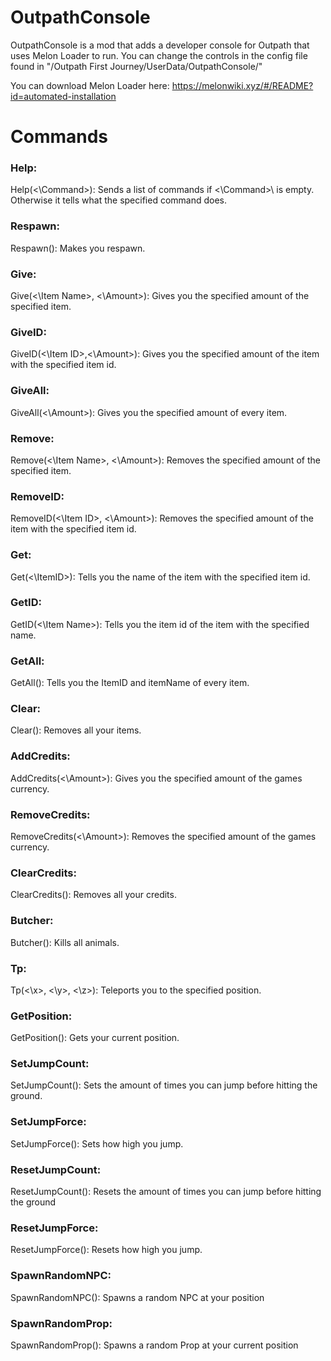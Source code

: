# OutpathConsole
OutpathConsole is a mod that adds a developer console for Outpath that uses Melon Loader to run.
You can change the controls in the config file found in "/Outpath First Journey/UserData/OutpathConsole/"

You can download Melon Loader here: https://melonwiki.xyz/#/README?id=automated-installation

# Commands
### Help:
  Help(<\Command>\): Sends a list of commands if <\Command>\ is empty. Otherwise it tells what the specified command does.
### Respawn:
  Respawn(): Makes you respawn.
### Give:
  Give(<\Item Name>\, <\Amount>\): Gives you the specified amount of the specified item.
### GiveID:
  GiveID(<\Item ID>\,<\Amount>\): Gives you the specified amount of the item with the specified item id.
### GiveAll:
  GiveAll(<\Amount>\): Gives you the specified amount of every item.
### Remove:
  Remove(<\Item Name>\, <\Amount>\): Removes the specified amount of the specified item.
### RemoveID:
   RemoveID(<\Item ID>\, <\Amount>\): Removes the specified amount of the item with the specified item id.
### Get:
  Get(<\ItemID>\): Tells you the name of the item with the specified item id.
### GetID:
  GetID(<\Item Name>\): Tells you the item id of the item with the specified name.
### GetAll:
  GetAll(): Tells you the ItemID and itemName of every item.
### Clear:
  Clear(): Removes all your items.
### AddCredits:
  AddCredits(<\Amount>\): Gives you the specified amount of the games currency.
### RemoveCredits:
  RemoveCredits(<\Amount>\): Removes the specified amount of the games currency.
### ClearCredits:
  ClearCredits(): Removes all your credits.
### Butcher:
  Butcher(): Kills all animals.
### Tp:
  Tp(<\x>\, <\y>\, <\z>\): Teleports you to the specified position.
### GetPosition:
  GetPosition(): Gets your current position.
### SetJumpCount:
  SetJumpCount(): Sets the amount of times you can jump before hitting the ground.
### SetJumpForce:
  SetJumpForce(): Sets how high you jump.
### ResetJumpCount:
  ResetJumpCount(): Resets the amount of times you can jump before hitting the ground
### ResetJumpForce:
  ResetJumpForce(): Resets how high you jump.
### SpawnRandomNPC:
  SpawnRandomNPC(): Spawns a random NPC at your position
### SpawnRandomProp:
  SpawnRandomProp(): Spawns a random Prop at your current position
